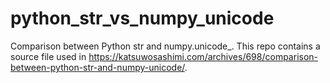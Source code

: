 # python_str_vs_numpy_unicode
Comparison between Python str and numpy.unicode_.
This repo contains a source file used in https://katsuwosashimi.com/archives/698/comparison-between-python-str-and-numpy-unicode/.

